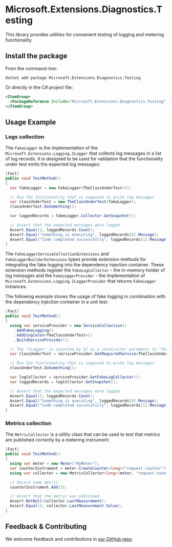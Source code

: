 # Microsoft.Extensions.Diagnostics.Testing

This library provides utilities for convenient testing of logging and metering functionality.

## Install the package

From the command-line:

```console
dotnet add package Microsoft.Extensions.Diagnostics.Testing
```

Or directly in the C# project file:

```xml
<ItemGroup>
  <PackageReference Include="Microsoft.Extensions.Diagnostics.Testing" Version="[CURRENTVERSION]" />
</ItemGroup>
```

## Usage Example

### Logs collection

The `FakeLogger` is the implementation of the `Microsoft.Extensions.Logging.ILogger` that collects log messages
in a list of log records. It is designed to be used for validation that the functionality under
test emits the expected log messages:

```csharp
[Fact]
public void TestMethod()
{
  var fakeLogger = new FakeLogger<TheClassUnderTest>();

  // Run the functionality that is supposed to write log messages
  var classUnderTest = new TheClassUnderTest(fakeLogger);
  classUnderTest.DoSomething();

  var loggedRecords = fakeLogger.Collector.GetSnapshot();

  // Assert that the expected messages were logged
  Assert.Equal(2, loggedRecords.Count);
  Assert.Equal("Something is executing", loggedRecords[0].Message);
  Assert.Equal("Code completed successfully", loggedRecords[1].Message);
}
```

The `FakeLoggerServiceCollectionExtensions` and `FakeLoggerBuilderExtensions` types provide extension methods
for integrating the fake logging into the dependency injection container.
These extension methods register the `FakeLogCollector` - the in-memory holder of log messages
and the `FakeLoggerProvider` - the implementation of `Microsoft.Extensions.Logging.ILoggerProvider` that returns `FakeLogger` instances.

The following example shows the usage of fake logging in combination with the dependency injection container in a unit test:

```csharp
[Fact]
public void TestMethod()
{
  using var serviceProvider = new ServiceCollection()
    .AddFakeLogging()
    .AddSingleton<TheClassUnderTest>()
    .BuildServiceProvider();

  // The "ILogger" is injected by DI as a constructor parameter to "TheClassUnderTest":
  var classUnderTest = serviceProvider.GetRequiredService<TheClassUnderTest>();

  // Run the functionality that is supposed to write log messages
  classUnderTest.DoSomething();

  var logCollector = serviceProvider.GetFakeLogCollector();
  var loggedRecords = logCollector.GetSnapshot();

  // Assert that the expected messages were logged
  Assert.Equal(2, loggedRecords.Count);
  Assert.Equal("Something is executing", loggedRecords[0].Message);
  Assert.Equal("Code completed successfully", loggedRecords[1].Message);
}
```

### Metrics collection

The `MetricCollector` is a utility class that can be used to test that metrics are published correctly by a metering instrument:

```csharp
[Fact]
public void TestMethod()
{
  using var meter = new Meter("MyMeter");
  var counterInstrument = meter.CreateCounter<long>("request.counter");
  using var collector = new MetricCollector<long>(meter, "request.counter");

  // Record some metric
  counterInstrument.Add(3);

  // Assert that the metric was published
  Assert.NotNull(collector.LastMeasurement);
  Assert.Equal(3, collector.LastMeasurement.Value);
}
```

## Feedback & Contributing

We welcome feedback and contributions in [our GitHub repo](https://github.com/dotnet/extensions).
